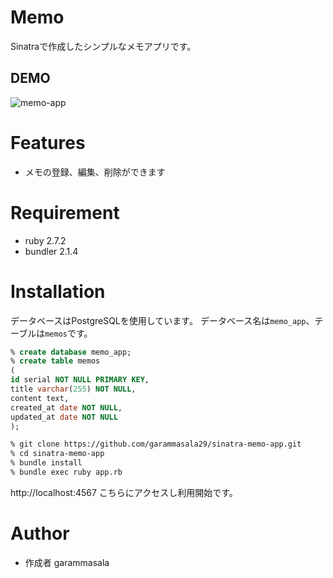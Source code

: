 # Memo
 Sinatraで作成したシンプルなメモアプリです。

## DEMO
![memo-app](https://user-images.githubusercontent.com/69446373/127446256-eaafe671-a256-4b9c-865a-ec9e69b45af5.gif)

# Features

- メモの登録、編集、削除ができます

# Requirement

* ruby    2.7.2
* bundler 2.1.4

# Installation

データベースはPostgreSQLを使用しています。
データベース名は``memo_app``、テーブルは``memos``です。
```sql
% create database memo_app;
% create table memos
(
id serial NOT NULL PRIMARY KEY,
title varchar(255) NOT NULL,
content text,
created_at date NOT NULL,
updated_at date NOT NULL
);
```

```bash
% git clone https://github.com/garammasala29/sinatra-memo-app.git
% cd sinatra-memo-app
% bundle install
% bundle exec ruby app.rb
```

http://localhost:4567 こちらにアクセスし利用開始です。

# Author

* 作成者 garammasala
